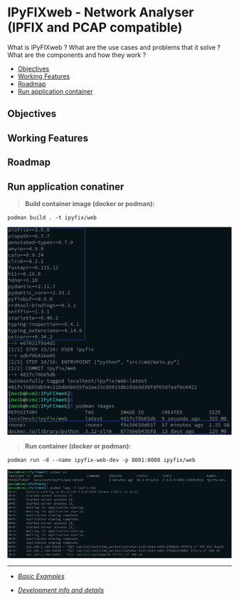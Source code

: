 # IPyFIXweb - Network Analyser (IPFIX and PCAP compatible)

What is IPyFIXweb ?
What are the use cases and problems that it solve ?
What are the components and how they work ?

- [Objectives](#objectives)
- [Working Features](#working-features)
- [Roadmap](#roadmap)
- [Run application container](#run-application-conatiner)

## Objectives

## Working Features

## Roadmap

## Run application conatiner

>**Build container image (docker or podman):**

    podman build . -t ipyfix/web

![container_size](/docs/ipyfixweb_project/images/build_image.png)

>**Run container (docker or podman):**

    podman run -d --name ipyfix-web-dev -p 8001:8000 ipyfix/web

![container](/docs/ipyfixweb_project/images/app_container.png)

---

* [*Basic Examples*](/docs/examples/README.md)

* [*Development info and details*](/docs/ipyfixweb_project/architecture/README.md)